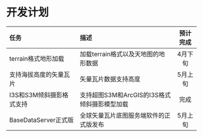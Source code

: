 # 开发计划

| 任务                |                  描述                     | 预计完成 |
| :--------         | :--------------------------------------- | :------:|
| terrain格式地形加载   |加载terrain格式以及天地图的地形数据         | 4月下旬    |
| 支持海拔高度的矢量瓦片 |矢量瓦片数据支持高度                       | 5月上旬   |
| I3S和S3M倾斜摄影格式支持|支持超图S3M和ArcGIS的I3S格式倾斜摄影模型加载 | 完成 |
| BaseDataServer正式版  |全球矢量瓦片底图服务端软件的正式版发布       |5月上旬    |